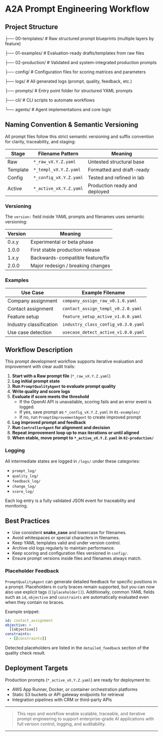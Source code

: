 # A2A Prompt Engineering Workflow

## Project Structure

├── 00-templates/             # Raw structured prompt blueprints (multiple layers by feature)

├── 01-examples/              # Evaluation-ready drafts/templates from raw files

├── 02-production/            # Validated and system-integrated production prompts

├── config/                   # Configuration files for scoring matrices and parameters

├── logs/                     # All generated logs (prompt, quality, feedback, etc.)

├── prompts/                  # Entry point folder for structured YAML prompts

├── cli/                      # CLI scripts to automate workflows

└── agents/                   # Agent implementations and core logic


## Naming Convention & Semantic Versioning

All prompt files follow this strict semantic versioning and suffix convention for clarity, traceability, and staging:

| Stage    | Filename Pattern         | Meaning                       |
| -------- | ------------------------ | ----------------------------- |
| Raw      | `*_raw_vX.Y.Z.yaml`    | Untested structural base      |
| Template | `*_templ_vX.Y.Z.yaml`  | Formatted and draft-ready     |
| Config   | `*_config_vX.Y.Z.yaml` | Tested and refined in lab     |
| Active   | `*_active_vX.Y.Z.yaml` | Production ready and deployed |

### Versioning

The `version:` field inside YAML prompts and filenames uses semantic versioning:

| Version | Meaning                           |
| ------- | --------------------------------- |
| 0.x.y   | Experimental or beta phase        |
| 1.0.0   | First stable production release   |
| 1.x.y   | Backwards-compatible feature/fix  |
| 2.0.0   | Major redesign / breaking changes |

### Examples

| Use Case                | Example Filename                      |
| ----------------------- | ------------------------------------- |
| Company assignment      | `company_assign_raw_v0.1.0.yaml`    |
| Contact assignment      | `contact_assign_templ_v0.2.0.yaml`  |
| Feature setup           | `feature_setup_active_v1.0.0.yaml`  |
| Industry classification | `industry_class_config_v0.3.0.yaml` |
| Use case detection      | `usecase_detect_active_v1.0.0.yaml` |

## Workflow Description

This prompt development workflow supports iterative evaluation and improvement with clear audit trails:

1. **Start with a Raw prompt file** (`*_raw_vX.Y.Z.yaml`)
2. **Log initial prompt state**
3. **Run `PromptQualityAgent` to evaluate prompt quality**
4. **Write quality and score logs**
5. **Evaluate if score meets the threshold**
   - If the OpenAI API is unavailable, scoring fails and an error event is logged.
   - If yes, save prompt as `*_config_vX.Y.Z.yaml` in `01-examples/`
   - If no, run `PromptImprovementAgent` to create improved prompt
6. **Log improved prompt and feedback**
7. **Run `ControllerAgent` for alignment and decision**
8. **Repeat improvement loop up to max iterations or until aligned**
9. **When stable, move prompt to `*_active_vX.Y.Z.yaml` in `02-production/`**

### Logging

All intermediate states are logged in `/logs/` under these categories:

- `prompt_log/`
- `quality_log/`
- `feedback_log/`
- `change_log/`
- `score_log/`

Each log entry is a fully validated JSON event for traceability and monitoring.

## Best Practices

- Use consistent **snake_case** and lowercase for filenames.
- Avoid whitespaces or special characters in filenames.
- Keep YAML templates valid and under version control.
- Archive old logs regularly to maintain performance.
- Keep scoring and configuration files versioned in `config/`.
- Ensure prompt versions inside files and filenames always match.

### Placeholder Feedback

`PromptQualityAgent` can generate detailed feedback for specific positions in a
prompt. Placeholders in curly braces remain supported, but you can now also use
explicit tags (`[[placeholder]]`). Additionally, common YAML fields such as
`id`, `objective` and `constraints` are automatically evaluated even when they
contain no braces.

Example snippet:

```yaml
id: contact_assignment
objective: >
  [[objective]]
constraints:
  - [[constraints]]
```

Detected placeholders are listed in the `detailed_feedback` section of the
quality check result.

## Deployment Targets

Production prompts (`*_active_vX.Y.Z.yaml`) are ready for deployment to:

- AWS App Runner, Docker, or container orchestration platforms
- Static S3 buckets or API gateway endpoints for retrieval
- Integration pipelines with CRM or third-party APIs

---

> This repo and workflow enable scalable, traceable, and iterative prompt engineering to support enterprise-grade AI applications with full version control, logging, and auditability.

---
